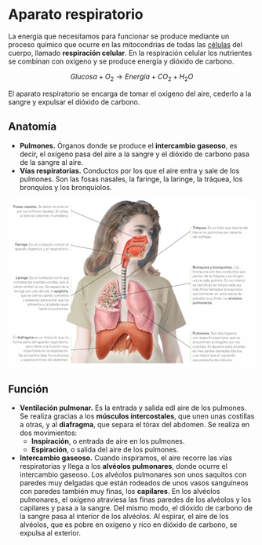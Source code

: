 # Aparato respiratorio

La energía que necesitamos para funcionar se produce mediante un proceso químico que ocurre en las mitocondrias de todas las [células](../cell/cell.md) del cuerpo, llamado **respiración celular**. En la respiración celular los nutrientes se combinan con oxígeno y se produce energía y dióxido de carbono.

$$
Glucosa + O_2 \to Energía + CO_2 + H_2O
$$

El aparato respiratorio se encarga de tomar el oxígeno del aire, cederlo a la sangre y expulsar el dióxido de carbono.

## Anatomía

* **Pulmones.** Órganos donde se produce el **intercambio gaseoso**, es decir, el oxígeno pasa del aire a la sangre y el dióxido de carbono pasa de la sangre al aire.
* **Vías respiratorias.** Conductos por los que el aire entra y sale de los pulmones. Son las fosas nasales, la faringe, la laringe, la tráquea, los bronquios y los bronquiolos.

![respiratory-anatomy.png](respiratory-anatomy.png "Aparato respiratorio")

## Función

* **Ventilación pulmonar.** Es la entrada y salida edl aire de los pulmones. Se realiza gracias a los **músculos intercostales**, que unen unas costillas a otras, y al **diafragma**, que separa el tórax del abdomen. Se realiza en dos movimientos:
    * **Inspiración**, o entrada de aire en los pulmones.
    * **Espiración**, o salida del aire de los pulmones.
* **Intercambio gaseoso.** Cuando inspiramos, el aire recorre las vías respiratorias y llega a los **alvéolos pulmonares**, donde ocurre el intercambio gaseoso. Los alvéolos pulmonares son unos saquitos con paredes muy delgadas que están rodeados de unos vasos sanguíneos con paredes también muy finas, los **capilares**. En los alvéolos pulmonares, el oxígeno atraviesa las finas paredes de los alvéolos y los capilares y pasa a la sangre. Del mismo modo, el dióxido de carbono de la sangre pasa al interior de los alvéolos. Al espirar, el aire de los alvéolos, que es pobre en oxígeno y rico en dióxido de carbono, se expulsa al exterior.